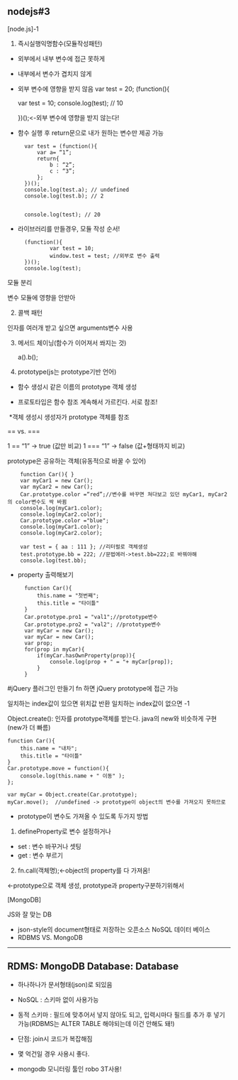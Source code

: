 
nodejs#3
--

[node.js]-1


1) 즉시실행익명함수(모듈작성패턴)

- 외부에서 내부 변수에 접근 못하게
- 내부에서 변수가 겹치지 않게
- 외부 변수에 영향을 받지 않음
	var test = 20;
	(function(){

   	var test = 10;
	console.log(test); // 10

	})();<-외부 변수에 영향을 받지 않는다!

- 함수 실행 후 return문으로 내가 원하는 변수만 제공 가능

		var test = (function(){
			var a= “1”;
			return{
				b : “2”;
				c : “3”;
			};
		})();
		console.log(test.a); // undefined
		console.log(test.b); // 2


		console.log(test); // 20
- 라이브러리를 만들경우, 모듈 작성 순서!
		
		(function(){
    			var test = 10;
    			window.test = test; //외부로 변수 출력
		})();
		console.log(test);

모듈 분리

변수 모듈에 영향을 안받아

2) 콜백 패턴

인자를 여러개 받고 싶으면 arguments변수 사용

3) 메서드 체이닝(함수가 이어져서 쏴지는 것)
	
	a().b();

4) prototype(js는 prototype기반 언어)

- 함수 생성시 같은 이름의 prototype 객체 생성

- 프로토타입은 함수 참조 계속해서 가르킨다. 서로 참조!

  *객체 생성시 생성자가 prototype 객체를 참조














== vs. ===

1 == “1” -> true (값만 비교)
1 === “1” -> false (값+형태까지 비교)

prototype은 공유하는 객체(유동적으로 바꿀 수 있어)

        function Car(){ }
        var myCar1 = new Car();
        var myCar2 = new Car();
        Car.prototype.color =“red”;//변수를 바꾸면 쳐다보고 있던 myCar1, myCar2의 color변수도 싹 바뀜
        console.log(myCar1.color);
        console.log(myCar2.color);
        Car.prototype.color ="blue";
        console.log(myCar1.color);
        console.log(myCar2.color);

        var test = { aa : 111 }; //리터럴로 객체생성
        test.prototype.bb = 222; //문법에러->test.bb=222;로 바꿔야해
        console.log(test.bb);  


- property 출력해보기

        function Car(){
            this.name = "첫번째";
            this.title = "타이틀"
        }
        Car.prototype.pro1 = "val1";//prototype변수
        Car.prototype.pro2 = "val2"; //prototype변수
        var myCar = new Car();
        var myCar = new Car();
        var prop;
        for(prop in myCar){
            if(myCar.hasOwnProperty(prop)){
                console.log(prop + " = "+ myCar[prop]);
            }
        }

#jQuery 플러그인 만들기
fn 하면 jQuery prototype에 접근 가능

<indexOf >

일치하는 index값이 있으면  위치값 반환
일치하는 index값이 없으면 -1


Object.create(): 인자를 prototype객체를 받는다.
java의 new와 비슷하게 구현(new가 더 빠름)

    function Car(){
        this.name = "내차";
        this.title = "타이틀"
    }
    Car.prototype.move = function(){
        console.log(this.name + " 이동" );
    };

    var myCar = Object.create(Car.prototype);
    myCar.move();  //undefined -> prototype이 object의 변수를 가져오지 못하므로 

- prototype이 변수도 가져올 수 있도록 두가지 방법
1. defineProperty로 변수 설정하거나
- set : 변수 바꾸거나 셋팅
- get : 변수 부르기
2. fn.call(객체명);<-object의 property를 다 가져옴!


<-prototype으로 객체 생성, prototype과 property구분하기위해서

[MongoDB]

JS와 잘 맞는 DB
- json-style의 document형태로 저장하는 오픈소스 NoSQL 데이터 베이스
- RDBMS VS. MongoDB

---
RDMS: MongoDB
Database: Database
---
- 하나하나가 문서형태(json)로 되있음
- NoSQL : 스키마 없이 사용가능
- 동적 스키마 : 필드에 맞추어서 넣지 않아도 되고, 입력시마다 필드를 추가 후 넣기 가능(RDBMS는 ALTER TABLE 해야되는데 이건 안해도 돼!)
- 단점: join시 코드가 복잡해짐
- 몇 억건일 경우 사용시 좋다.

- mongodb 모니터링 툴인 robo 3T사용!

